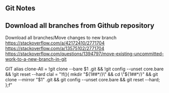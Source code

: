 ## Git Notes

## Download all branches from Github repository

Download all branches/Move changes to new branch
https://stackoverflow.com/a/42172410/2771704
https://stackoverflow.com/a/13575102/2771704
https://stackoverflow.com/questions/1394797/move-existing-uncommitted-work-to-a-new-branch-in-git

GIT alias
clone-All = !git clone --bare $1 .git && !git config --unset core.bare && !git reset --hard
  clal = "!f(){ mkdir \"${1##*/}\" && cd \"${1##*/}\" &&  git clone --mirror \"$1\" .git && git config --unset core.bare && git reset --hard; };f"
